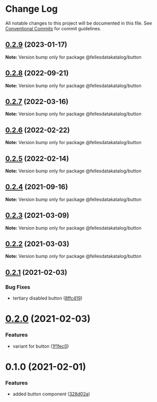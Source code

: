 # Change Log

All notable changes to this project will be documented in this file.
See [Conventional Commits](https://conventionalcommits.org) for commit guidelines.

## [0.2.9](https://github.com/fellesdatakatalog/fdk-kit/compare/@fellesdatakatalog/button@0.2.8...@fellesdatakatalog/button@0.2.9) (2023-01-17)

**Note:** Version bump only for package @fellesdatakatalog/button





## [0.2.8](https://github.com/fellesdatakatalog/fdk-kit/compare/@fellesdatakatalog/button@0.2.7...@fellesdatakatalog/button@0.2.8) (2022-09-21)

**Note:** Version bump only for package @fellesdatakatalog/button





## [0.2.7](https://github.com/fellesdatakatalog/fdk-kit/compare/@fellesdatakatalog/button@0.2.6...@fellesdatakatalog/button@0.2.7) (2022-03-16)

**Note:** Version bump only for package @fellesdatakatalog/button





## [0.2.6](https://github.com/fellesdatakatalog/fdk-kit/compare/@fellesdatakatalog/button@0.2.5...@fellesdatakatalog/button@0.2.6) (2022-02-22)

**Note:** Version bump only for package @fellesdatakatalog/button





## [0.2.5](https://github.com/fellesdatakatalog/fdk-kit/compare/@fellesdatakatalog/button@0.2.4...@fellesdatakatalog/button@0.2.5) (2022-02-14)

**Note:** Version bump only for package @fellesdatakatalog/button





## [0.2.4](https://github.com/fellesdatakatalog/fdk-kit/compare/@fellesdatakatalog/button@0.2.3...@fellesdatakatalog/button@0.2.4) (2021-09-16)

**Note:** Version bump only for package @fellesdatakatalog/button





## [0.2.3](https://github.com/fellesdatakatalog/fdk-kit/compare/@fellesdatakatalog/button@0.2.2...@fellesdatakatalog/button@0.2.3) (2021-03-09)

**Note:** Version bump only for package @fellesdatakatalog/button





## [0.2.2](https://github.com/fellesdatakatalog/fdk-kit/compare/@fellesdatakatalog/button@0.2.1...@fellesdatakatalog/button@0.2.2) (2021-03-03)

**Note:** Version bump only for package @fellesdatakatalog/button





## [0.2.1](https://github.com/fellesdatakatalog/fdk-kit/compare/@fellesdatakatalog/button@0.2.0...@fellesdatakatalog/button@0.2.1) (2021-02-03)


### Bug Fixes

* tertiary disabled button ([8ffc419](https://github.com/fellesdatakatalog/fdk-kit/commit/8ffc419d583c1e6dc861c40ae029cad7827c9edf))





# [0.2.0](https://github.com/fellesdatakatalog/fdk-kit/compare/@fellesdatakatalog/button@0.1.0...@fellesdatakatalog/button@0.2.0) (2021-02-03)


### Features

* variant for button ([1f1fec0](https://github.com/fellesdatakatalog/fdk-kit/commit/1f1fec016eb461e68489a1480615a80c25a6ee89))





# 0.1.0 (2021-02-01)


### Features

* added button component ([328d02a](https://github.com/fellesdatakatalog/fdk-kit/commit/328d02a46ca5102e48d09902be3303ecbda8f088))
